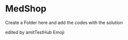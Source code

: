 MedShop
=======
Create a Folder here and add the codes with the solution


edited by amitTestHub
Emoji
